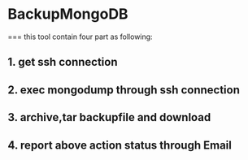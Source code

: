 # BackupMongoDB
===
this tool contain four part as following:

## 1. get ssh connection

## 2. exec mongodump through ssh connection

## 3. archive,tar backupfile and download

## 4. report above action status through Email

